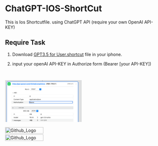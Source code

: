 # ChatGPT-IOS-ShortCut
This is Ios Shortcutfile. using ChatGPT API (require your own OpenAI API-KEY)


## Require Task

1. Download [GPT3.5 for User.shortcut]() file in your iphone.

2. input your openAI API-KEY in Authorize form (Bearer [your API-KEY])
<br>

<img src="https://github.com/seohyunjun/ChatGPT-IOS-ShortCut/blob/main/Require_Input" width="50%" height="50%" title="Github_Logo"></img>



<img src="https://img1.daumcdn.net/thumb/R1280x0/?scode=mtistory2&fname=https%3A%2F%2Fblog.kakaocdn.net%2Fdn%2FbX8Vfi%2Fbtr1ddZwHOW%2FF6KGg0YFACzS1CrXDL5E71%2Fimg.png" width="50%" height="50%" title="Github_Logo"></img>
<img src="https://img1.daumcdn.net/thumb/R1280x0/?scode=mtistory2&fname=https%3A%2F%2Fblog.kakaocdn.net%2Fdn%2F3SEBf%2Fbtr1vr9R6Qs%2FHEk5tInSKenVlhV11bJxS1%2Fimg.png" width="50%" height="50%" title="Github_Logo"></img>
